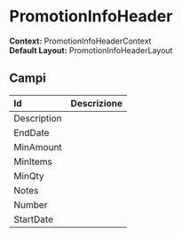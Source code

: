 # PromotionInfoHeader

  
 **Context:** PromotionInfoHeaderContext   
 **Default Layout:** PromotionInfoHeaderLayout

## Campi

| Id | Descrizione |
| :--- | :--- |
| Description |  |
| EndDate |  |
| MinAmount |  |
| MinItems |  |
| MinQty |  |
| Notes |  |
| Number |  |
| StartDate |  |

